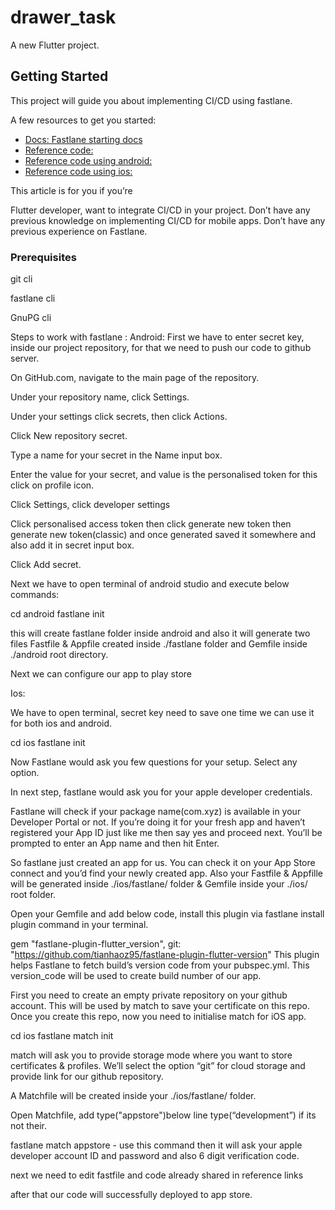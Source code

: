 # drawer_task

A new Flutter project.

## Getting Started

This project will guide you about implementing CI/CD using fastlane.

A few resources to get you started:

- [Docs: Fastlane starting docs](https://fastlane.tools/)
- [Reference code:](https://docs.fastlane.tools/getting-started/cross-platform/flutter/)
- [Reference code using android:](https://jaysavsani07.medium.com/flutter-ci-cd-with-github-actions-fastlane-part-1-android-14473438072d)
- [Reference code using ios:](https://jaysavsani07.medium.com/flutter-ci-cd-with-github-actions-fastlane-part-2-ios-a4b281921d39)

This article is for you if you’re

Flutter developer, want to integrate CI/CD in your project.
Don’t have any previous knowledge on implementing CI/CD for mobile apps.
Don’t have any previous experience on Fastlane.

### Prerequisites

git cli

fastlane cli

GnuPG cli

Steps to work with fastlane :
Android:
First we have to enter secret key, inside our project repository, for that we need to push our code to github server.

On GitHub.com, navigate to the main page of the repository.

Under your repository name, click  Settings.

Under your settings click secrets, then click Actions.

Click New repository secret.

Type a name for your secret in the Name input box.

Enter the value for your secret, and value is the personalised token for this click on profile icon.

Click Settings, click developer settings

Click personalised access token then click generate new token then generate new token(classic) and once generated saved it somewhere
and also add it in secret input box.

Click Add secret.

Next we have to open terminal of android studio and execute below commands:

cd android
fastlane init 

this will create fastlane folder inside android and also it will generate two files Fastfile & Appfile created inside ./fastlane folder and Gemfile inside ./android root directory.

Next we can configure our app to play store 

Ios:

We have to open terminal, secret key need to save one time we can use it for both ios and android.

cd ios
fastlane init

Now Fastlane would ask you few questions for your setup. Select any option.

In next step, fastlane would ask you for your apple developer credentials.

Fastlane will check if your package name(com.xyz) is available in your Developer Portal or not. If you’re doing it for your fresh app and haven’t registered your App ID just like me then say yes and proceed next. You’ll be prompted to enter an App name and then hit Enter.

So fastlane just created an app for us. You can check it on your App Store connect and you’d find your newly created app. Also your Fastfile & Appfille will be generated inside ./ios/fastlane/ folder & Gemfile inside your ./ios/ root folder.

Open your Gemfile and add below code, install this plugin via fastlane install plugin command in your terminal.

gem "fastlane-plugin-flutter_version", git: "https://github.com/tianhaoz95/fastlane-plugin-flutter-version"
This plugin helps Fastlane to fetch build’s version code from your pubspec.yml. This version_code will be used to create build number of our app.

First you need to create an empty private repository on your github account. This will be used by match to save your certificate on this repo. Once you create this repo, now you need to initialise match for iOS app.

cd ios
fastlane match init

match will ask you to provide storage mode where you want to store certificates & profiles. We’ll select the option “git” for cloud storage and provide link for our github repository.

A Matchfile will be created inside your ./ios/fastlane/ folder.

Open Matchfile, add type("appstore")below line type(“development”) if its not their.

fastlane match appstore - use this command then it will ask your apple developer account ID and password and also 6 digit verification code.

next we need to edit fastfile and code already shared in reference links

after that our code will successfully deployed to app store.

